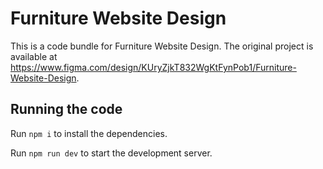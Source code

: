 
  # Furniture Website Design

  This is a code bundle for Furniture Website Design. The original project is available at https://www.figma.com/design/KUryZjkT832WgKtFynPob1/Furniture-Website-Design.

  ## Running the code

  Run `npm i` to install the dependencies.

  Run `npm run dev` to start the development server.
  